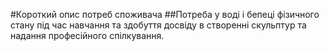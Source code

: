 #Короткий опис потреб споживача
##Потреба у воді і бепеці фізичного стану під час навчання та здобуття досвіду в створенні скульптур та надання професійного спілкування.
